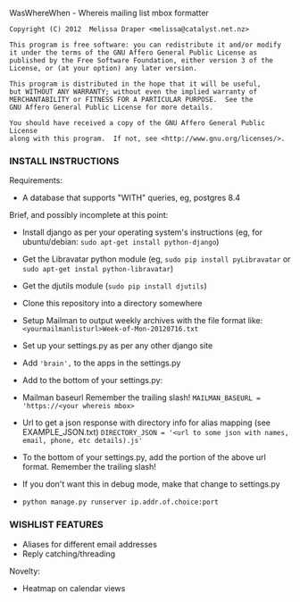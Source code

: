 WasWhereWhen - Whereis mailing list mbox formatter

    Copyright (C) 2012  Melissa Draper <melissa@catalyst.net.nz>

    This program is free software: you can redistribute it and/or modify
    it under the terms of the GNU Affero General Public License as
    published by the Free Software Foundation, either version 3 of the
    License, or (at your option) any later version.

    This program is distributed in the hope that it will be useful,
    but WITHOUT ANY WARRANTY; without even the implied warranty of
    MERCHANTABILITY or FITNESS FOR A PARTICULAR PURPOSE.  See the
    GNU Affero General Public License for more details.

    You should have received a copy of the GNU Affero General Public License
    along with this program.  If not, see <http://www.gnu.org/licenses/>.

### INSTALL INSTRUCTIONS ###

Requirements:

* A database that supports "WITH" queries, eg, postgres 8.4

Brief, and possibly incomplete at this point:

* Install django as per your operating system's instructions
  (eg, for ubuntu/debian: `sudo apt-get install python-django`)
* Get the Libravatar python module
  (eg, `sudo pip install pyLibravatar` or `sudo apt-get instal python-libravatar`)
* Get the djutils module
  (`sudo pip install djutils`)
* Clone this repository into a directory somewhere
* Setup Mailman to output weekly archives with the file format like:
  `<yourmailmanlisturl>Week-of-Mon-20120716.txt`
* Set up your settings.py as per any other django site
* Add `'brain',` to the apps in the settings.py
* Add to the bottom of your settings.py:

 * Mailman baseurl Remember the trailing slash!
`MAILMAN_BASEURL = 'https://<your whereis mbox>`

 * Url to get a json response with directory info for alias mapping (see EXAMPLE_JSON.txt)
`DIRECTORY_JSON = '<url to some json with names, email, phone, etc details).js'`

* To the bottom of your settings.py, add the <yourmailmanlisturl> portion
  of the above url format. Remember the trailing slash!
* If you don't want this in debug mode, make that change to settings.py
* `python manage.py runserver ip.addr.of.choice:port`

### WISHLIST FEATURES ###
* Aliases for different email addresses
* Reply catching/threading

Novelty:
* Heatmap on calendar views

